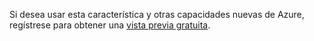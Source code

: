 Si desea usar esta característica y otras capacidades nuevas de Azure,
regístrese para obtener una [vista previa gratuita][1].



[1]: https://account.windowsazure.com/PreviewFeatures
